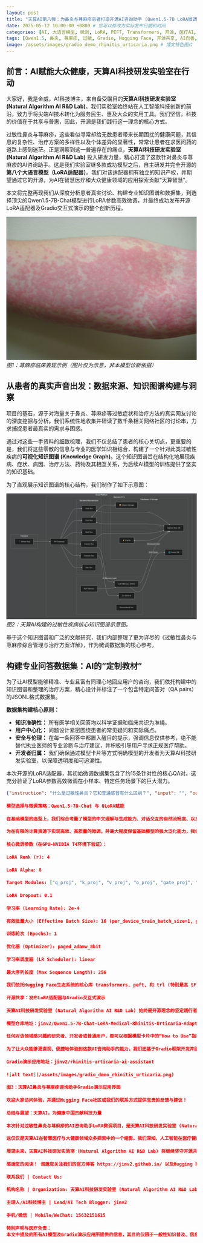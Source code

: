 ```yaml
---
layout: post
title: "天算AI第八弹：为鼻炎与荨麻疹患者打造开源AI咨询助手 (Qwen1.5-7B LoRA微调实战)"
date: 2025-05-12 10:00:00 +0800 # 您可以修改为实际发布日期和时间
categories: [AI, 大语言模型, 微调, LoRA, PEFT, Transformers, 开源, 医疗AI, 天算AI, 知识图谱]
tags: [Qwen1.5, 鼻炎, 荨麻疹, 过敏, Gradio, Hugging Face, 开源共享, AI向善, Natural Algorithm AI R&D Lab] # 移除了Mermaid，因为我们用图片替代
image: /assets/images/gradio_demo_rhinitis_urticaria.png # 博文特色图片
---
```


## 前言：AI赋能大众健康，天算AI科技研发实验室在行动

大家好，我是金威，A1科技博主，来自备受瞩目的**天算AI科技研发实验室 (Natural Algorithm AI R&D Lab)**。我们实验室始终站在人工智能科技创新的前沿，致力于将尖端AI技术转化为服务民生、惠及大众的实用工具。我们坚信，科技的价值在于共享与普惠，因此，开源是我们践行这一理念的核心方式。

过敏性鼻炎与荨麻疹，这些看似寻常却给无数患者带来长期困扰的健康问题，其信息的复杂性、治疗方案的多样性以及个体差异的显著性，常常让患者在求医问药的道路上感到迷茫。正是洞察到这一普遍存在的痛点，**天算AI科技研发实验室 (Natural Algorithm AI R&D Lab)** 投入研发力量，精心打造了这款针对鼻炎与荨麻疹的AI咨询助手。这是我们实验室继多款成功模型之后，自主研发并完全开源的**第八个大语言模型（LoRA适配器）**。我们对该适配器拥有独立的知识产权，并期望通过它的开源，为AI在智慧医疗和大众健康领域的应用探索贡献“天算智慧”。

本文将完整再现我们从深度分析患者真实讨论、构建专业知识图谱和数据集，到选择顶尖的Qwen1.5-7B-Chat模型进行LoRA参数高效微调，并最终成功发布开源LoRA适配器及Gradio交互式演示的整个创新历程。

![荨麻疹示例图片](/assets/images/urticaria_example_image.jpg)
*图1：荨麻疹临床表现示例（图片仅为示意，非本模型诊断依据）*

## 从患者的真实声音出发：数据来源、知识图谱构建与洞察

项目的基石，源于对海量关于鼻炎、荨麻疹等过敏症状和治疗方法的真实网友讨论的深度挖掘与分析。我们系统性地收集并研读了数千条相关网络社区的讨论串，力求捕捉患者最真实的需求与困惑。

通过对这些一手资料的细致梳理，我们不仅总结了患者的核心关切点，更重要的是，我们将这些零散的信息与专业的医学知识相结合，构建了一个针对此类过敏性疾病的**可视化知识图谱 (Knowledge Graph)**。这个知识图谱旨在结构化地展现疾病、症状、病因、治疗方法、药物及其相互关系，为后续AI模型的训练提供了坚实的知识基础。

为了直观展示知识图谱的核心结构，我们制作了如下示意图：

![天算AI过敏性疾病知识图谱示意图](/assets/images/tian_suan_ai_knowledge_graph.png)
*图2：天算AI构建的过敏性疾病核心知识图谱示意图。*

基于这个知识图谱和广泛的文献研究，我们内部整理了更为详尽的《过敏性鼻炎与荨麻疹综合管理与治疗方案详解》，作为微调数据集的核心参考。

## 构建专业问答数据集：AI的“定制教材”

为了让AI模型能够精准、专业且富有同理心地回应用户的咨询，我们依托构建中的知识图谱和整理的治疗方案，精心设计并标注了一个包含特定问答对（QA pairs）的JSONL格式数据集。

**数据集构建核心原则：**
*   **知识准确性：** 所有医学相关回答均以科学证据和临床共识为准绳。
*   **用户中心化：** 问题设计紧密围绕患者的常见疑问和实际痛点。
*   **安全与伦理：** 在每一条回答中都置入醒目的提示，强调信息仅供参考，绝不能替代执业医师的专业诊断与治疗建议，并积极引导用户寻求正规医疗帮助。
*   **开发者归属：** 我们确保通过模型卡片等方式明确模型的开发者为天算AI科技研发实验室，以保障透明度和可追溯性。

本次开源的LoRA适配器，其初始微调数据集包含了约15条针对性的核心QA对。这充分验证了LoRA参数高效微调在小样本、特定任务场景下的巨大潜力。

```json
{"instruction": "什么是过敏性鼻炎？它和普通感冒有什么区别？", "input": "", "output": "过敏性鼻炎是身体免疫系统对空气中的某些无害物质（过敏原...）产生过度反应...建议您如果出现相关症状，及时就医明确诊断。请注意，以上信息仅供参考，不能替代专业医疗建议。具体病情和治疗方案请务必咨询医生。"}

模型选择与微调策略：Qwen1.5-7B-Chat 与 QLoRA赋能

在基础模型的选型上，我们综合考量了模型的中文理解与生成能力、对话交互的自然流畅度、以及开源生态的成熟度与社区支持，最终选定了由阿里巴巴通义千问团队开源的**Qwen/Qwen1.5-7B-Chat**。这是一款在各项评测中均表现卓越的70亿参数量级对话模型。

为在有限的计算资源下实现高效、高质量的微调，并最大程度保留基础模型的强大泛化能力，我们采用了目前业界领先的LoRA (Low-Rank Adaptation)参数高效微调技术，并结合QLoRA（通过bitsandbytes库实现对基础模型的4-bit量化加载）策略，显著降低了训练过程中的显存需求。

核心微调参数（在GPU-NVIDIA T4环境下验证）：

LoRA Rank (r): 4

LoRA Alpha: 8

Target Modules: ["q_proj", "k_proj", "v_proj", "o_proj", "gate_proj", "up_proj", "down_proj"]

LoRA Dropout: 0.1

学习率 (Learning Rate): 2e-4

有效批量大小 (Effective Batch Size): 16 (per_device_train_batch_size=1, gradient_accumulation_steps=16)

训练轮次 (Epochs): 1

优化器 (Optimizer): paged_adamw_8bit

学习率调度器 (LR Scheduler): linear

最大序列长度 (Max Sequence Length): 256

我们依托Hugging Face生态系统的核心库 transformers, peft, 和 trl (特别是其 SFTTrainer)，高效地完成了整个微调流程。整个微调训练在GPU环境中仅需数分钟即可完成适配器的训练和保存，充分体现了QLoRA技术的效率。

开源共享：发布LoRA适配器与Gradio交互式演示

天算AI科技研发实验室 (Natural Algorithm AI R&D Lab) 始终是开源理念的坚定践行者。 我们深信，通过开放共享，能够加速技术的迭代与创新，并让更多人从AI的发展中受益。因此，我们将本次成功微调的LoRA适配器、相关的tokenizer配置文件以及详尽的模型卡片（README.md），完整地开源发布于Hugging Face Hub：

模型仓库地址：jinv2/Qwen1.5-7B-Chat-LoRA-Medical-Rhinitis-Urticaria-Adapter

任何对该领域感兴趣的研究者、开发者或普通用户，都可以根据模型卡片中的“How to Use”指南，加载强大的 Qwen/Qwen1.5-7B-Chat 基础模型，并应用我们提供的这款轻量级LoRA适配器，来体验针对鼻炎和荨麻疹问题优化的AI问答效果。

为了让大众能够更直观、便捷地体验到这款AI咨询助手的能力，我们还基于Gradio框架开发并部署了一个简洁易用的交互式演示应用到Hugging Face Spaces：

Gradio演示应用地址：jinv2/rhinitis-urticaria-ai-assistant

![alt text](/assets/images/gradio_demo_rhinitis_urticaria.png)

图3：天算AI鼻炎与荨麻疹咨询助手Gradio演示应用界面

欢迎大家访问体验，并通过Hugging Face社区或我们的联系方式提供宝贵的反馈与建议！

总结与展望：天算AI，为健康中国贡献科技力量

本次针对过敏性鼻炎与荨麻疹的AI咨询助手LoRA微调项目，是天算AI科技研发实验室 (Natural Algorithm AI R&D Lab) 在“AI赋能大众健康”使命驱动下的又一次具体实践。通过无保留地开源LoRA适配器和Gradio演示应用，我们期望不仅能为广大患者朋友提供一个便捷可靠的信息获取与初步咨询渠道，也能为医疗AI领域的相关研究者和应用开发者们提供一个有价值的参考实例和可复用的技术组件。

这仅仅是天算AI在智慧医疗与大健康领域众多探索中的一个缩影。我们深知，人工智能在医疗健康领域的应用前景广阔，但同时也任重道远，必须秉持最严谨的科学态度，怀揣对患者需求的深刻同理心，并辅以持续不懈的技术攻坚与伦理审视。

展望未来，天算AI科技研发实验室 (Natural Algorithm AI R&D Lab) 将继续坚守开源共享、技术向善的核心理念，在更广泛的领域内积极探索AI的无限潜能，努力将我们日益丰富的数字资产——包括5万字的原创诗文、7千分钟的原创交响乐、9千部的原创AI短视频、16项原创AI科技产品以及包括本模型在内的8个独立研发的天算AI大语言模型（及LoRA适配器）——转化为实实在在服务社会、造福人民的创新成果与应用。

感谢您的阅读！ 诚邀您关注我们的官方博客 https://jinv2.github.io/ 以及Hugging Face主页 https://huggingface.co/jinv2，获取更多关于天算AI科技研发实验室的最新动态与开源项目。

联系我们 | Contact Us:

机构名称 | Organization: 天算AI科技研发实验室 (Natural Algorithm AI R&D Lab)

主理人/A1科技博主 | Lead/AI Tech Blogger: jinv2

手机/微信 | Mobile/WeChat: 15632151615

特别声明与医疗免责：
本文中提及的所有AI模型及Gradio演示应用所提供的信息，其目的仅限于一般性知识普及、信息参考及学术交流，并不能也无意替代任何形式的专业医疗建议、诊断或治疗方案。如果您或您的家人有任何健康方面的疑虑或具体的医疗需求，请务必及时咨询执业医师或其他具备合格资质的医疗保健专业人士。天算AI科技研发实验室及其关联方不对任何基于本模型或本文信息所采取的决策或行动承担任何责任。
